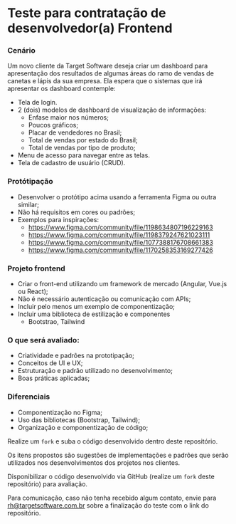# Teste para contratação de desenvolvedor(a) Frontend

### Cenário
Um novo cliente da Target Software deseja criar um dashboard para apresentação dos resultados de algumas áreas do ramo de vendas de canetas e lápis da sua empresa. Ela espera que o sistemas que irá apresentar os dashboard contemple:
- Tela de login.
- 2 (dois) modelos de dashboard de visualização de informações:
  - Enfase maior nos números;
  - Poucos gráficos;
  - Placar de vendedores no Brasil;
  - Total de vendas por estado do Brasil;
  - Total de vendas por tipo de produto;
- Menu de acesso para navegar entre as telas.
- Tela de cadastro de usuário (CRUD).

### Protótipação
  - Desenvolver o protótipo acima usando a ferramenta Figma ou outra similar;
  - Não há requisitos em cores ou padrões;
  - Exemplos para inspirações:
    - https://www.figma.com/community/file/1198634807196229163
    - https://www.figma.com/community/file/1198379247621023111
    - https://www.figma.com/community/file/1077388176708661383
    - https://www.figma.com/community/file/1170258353169277426
  
### Projeto frontend
  - Criar o front-end utilizando um framework de mercado (Angular, Vue.js ou React);
  - Não é necessário autenticação ou comunicação com APIs;
  - Incluir pelo menos um exemplo de componentização;  
  - Incluir uma biblioteca de estilização e componentes
    - Bootstrao, Tailwind

### O que será avaliado:
  - Criatividade e padrões na prototipação;
  - Conceitos de UI e UX;
  - Estruturação e padrão utilizado no desenvolvimento;  
  - Boas práticas aplicadas;

### Diferenciais
  - Componentização no Figma;
  - Uso das bibliotecas (Bootstrap, Tailwind);
  - Organização e componentização de código;

Realize um `fork` e suba o código desenvolvido dentro deste repositório.

Os itens propostos são sugestões de implementações e padrões que serão utilizados nos desenvolvimentos dos projetos nos clientes.

Disponibilizar o código desenvolvido via GitHub (realize um `fork` deste repositório) para avaliação. 

Para comunicação, caso não tenha recebido algum contato, envie para rh@targetsoftware.com.br sobre a finalização do teste com o link do repositório.
